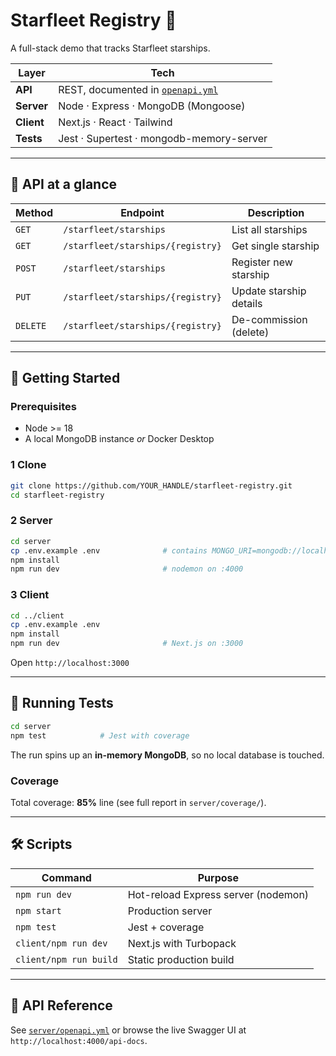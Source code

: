 # Starfleet Registry 🚀

A full-stack demo that tracks Starfleet starships.

| Layer | Tech |
|-------|------|
| **API** | REST, documented in [`openapi.yml`](server/openapi.yml) |
| **Server** | Node · Express · MongoDB (Mongoose) |
| **Client** | Next.js · React · Tailwind |
| **Tests** | Jest · Supertest · mongodb-memory-server |

---

## 🔌 API at a glance

| Method   | Endpoint                          | Description             |
| -------- | --------------------------------- | ----------------------- |
| `GET`    | `/starfleet/starships`            | List all starships      |
| `GET`    | `/starfleet/starships/{registry}` | Get single starship     |
| `POST`   | `/starfleet/starships`            | Register new starship   |
| `PUT`    | `/starfleet/starships/{registry}` | Update starship details |
| `DELETE` | `/starfleet/starships/{registry}` | De-commission (delete)  |

---

## 🔧 Getting Started

### Prerequisites

* Node >= 18
* A local MongoDB instance *or* Docker Desktop

### 1  Clone

```bash
git clone https://github.com/YOUR_HANDLE/starfleet-registry.git
cd starfleet-registry
```

### 2  Server

```bash
cd server
cp .env.example .env              # contains MONGO_URI=mongodb://localhost:27017/starfleet
npm install
npm run dev                       # nodemon on :4000
```

### 3  Client

```bash
cd ../client
cp .env.example .env
npm install
npm run dev                       # Next.js on :3000
```

Open `http://localhost:3000` 

---

## 🧪 Running Tests

```bash
cd server
npm test            # Jest with coverage
```

The run spins up an **in-memory MongoDB**, so no local database is touched.

### Coverage


Total coverage: **85%** line (see full report in `server/coverage/`).

---

## 🛠️ Scripts

| Command                | Purpose                             |
| ---------------------- | ----------------------------------- |
| `npm run dev`          | Hot-reload Express server (nodemon) |
| `npm start`            | Production server                   |
| `npm test`             | Jest + coverage                     |
| `client/npm run dev`   | Next.js with Turbopack              |
| `client/npm run build` | Static production build             |

---

## 📜 API Reference

See [`server/openapi.yml`](server/openapi.yml) or browse the live Swagger UI at `http://localhost:4000/api-docs`.

